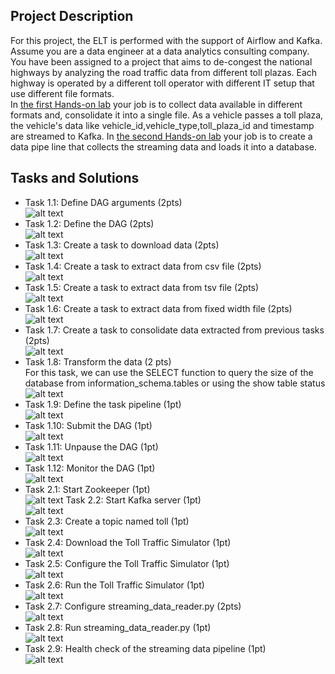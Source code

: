 ## Project Description
For this project, the ELT is performed with the support of Airflow and Kafka. Assume you are a data engineer at a data analytics consulting company. You have been assigned to a project that aims to de-congest the national highways by analyzing the road traffic data from different toll plazas. Each highway is operated by a different toll operator with different IT setup that use different file formats.  
In [the first Hands-on lab](https://github.com/As2909/IBM-Data-Engineering-Specialization-Coursera/blob/main/Course%2008%20ETL%20and%20Data%20Pipelines%20with%20Shell%2C%20Airflow%20and%20Kafka/Week%205/Part1.pdf) your job is to collect data available in different formats and, consolidate it into a single file. As a vehicle passes a toll plaza, the vehicle's data like vehicle_id,vehicle_type,toll_plaza_id and timestamp are streamed to Kafka. In [the second Hands-on lab](https://github.com/As2909/IBM-Data-Engineering-Specialization-Coursera/blob/main/Course%2008%20ETL%20and%20Data%20Pipelines%20with%20Shell%2C%20Airflow%20and%20Kafka/Week%205/Part2.pdf) your job is to create a data pipe line that collects the streaming data and loads it into a database.

## Tasks and Solutions
- Task 1.1: Define DAG arguments (2pts)\
![alt text](https://github.com/As2909/IBM-Data-Engineering-Specialization-Coursera/blob/main/Course%2008%20ETL%20and%20Data%20Pipelines%20with%20Shell%2C%20Airflow%20and%20Kafka/Week%205/dag_args.png)
- Task 1.2: Define the DAG (2pts)\
![alt text](https://github.com/As2909/IBM-Data-Engineering-Specialization-Coursera/blob/main/Course%2008%20ETL%20and%20Data%20Pipelines%20with%20Shell%2C%20Airflow%20and%20Kafka/Week%205/dag_definition.png)
- Task 1.3: Create a task to download data (2pts)\
![alt text](https://github.com/As2909/IBM-Data-Engineering-Specialization-Coursera/blob/main/Course%2008%20ETL%20and%20Data%20Pipelines%20with%20Shell%2C%20Airflow%20and%20Kafka/Week%205/unzip_data.png)
- Task 1.4: Create a task to extract data from csv file (2pts)\
![alt text](https://github.com/As2909/IBM-Data-Engineering-Specialization-Coursera/blob/main/Course%2008%20ETL%20and%20Data%20Pipelines%20with%20Shell%2C%20Airflow%20and%20Kafka/Week%205/extract_data_from_csv.png)
- Task 1.5: Create a task to extract data from tsv file (2pts)\
![alt text](https://github.com/As2909/IBM-Data-Engineering-Specialization-Coursera/blob/main/Course%2008%20ETL%20and%20Data%20Pipelines%20with%20Shell%2C%20Airflow%20and%20Kafka/Week%205/extract_data_from_tsv.png)
- Task 1.6: Create a task to extract data from fixed width file (2pts)\
![alt text](https://github.com/As2909/IBM-Data-Engineering-Specialization-Coursera/blob/main/Course%2008%20ETL%20and%20Data%20Pipelines%20with%20Shell%2C%20Airflow%20and%20Kafka/Week%205/extract_data_from_fixed_width.png)
- Task 1.7: Create a task to consolidate data extracted from previous tasks (2pts)\
![alt text](https://github.com/As2909/IBM-Data-Engineering-Specialization-Coursera/blob/main/Course%2008%20ETL%20and%20Data%20Pipelines%20with%20Shell%2C%20Airflow%20and%20Kafka/Week%205/consolidate_data.jpg.png)
- Task 1.8: Transform the data (2 pts)\
For this task, we can use the SELECT function to query the size of the database from information_schema.tables or using the show table status\
![alt text](https://github.com/As2909/IBM-Data-Engineering-Specialization-Coursera/blob/main/Course%2008%20ETL%20and%20Data%20Pipelines%20with%20Shell%2C%20Airflow%20and%20Kafka/Week%205/transform.png)
- Task 1.9: Define the task pipeline (1pt)\
![alt text](https://github.com/As2909/IBM-Data-Engineering-Specialization-Coursera/blob/main/Course%2008%20ETL%20and%20Data%20Pipelines%20with%20Shell%2C%20Airflow%20and%20Kafka/Week%205/task_pipeline.png)
- Task 1.10: Submit the DAG (1pt)\
![alt text](https://github.com/As2909/IBM-Data-Engineering-Specialization-Coursera/blob/main/Course%2008%20ETL%20and%20Data%20Pipelines%20with%20Shell%2C%20Airflow%20and%20Kafka/Week%205/submit_dag.jpg.png)
- Task 1.11: Unpause the DAG (1pt)\
![alt text](https://github.com/As2909/IBM-Data-Engineering-Specialization-Coursera/blob/main/Course%2008%20ETL%20and%20Data%20Pipelines%20with%20Shell%2C%20Airflow%20and%20Kafka/Week%205/unpause_dag.png)
- Task 1.12: Monitor the DAG (1pt)\
![alt text](https://github.com/As2909/IBM-Data-Engineering-Specialization-Coursera/blob/main/Course%2008%20ETL%20and%20Data%20Pipelines%20with%20Shell%2C%20Airflow%20and%20Kafka/Week%205/dag_runs.png)
- Task 2.1: Start Zookeeper (1pt)\
![alt text](https://github.com/As2909/IBM-Data-Engineering-Specialization-Coursera/blob/main/Course%2008%20ETL%20and%20Data%20Pipelines%20with%20Shell%2C%20Airflow%20and%20Kafka/Week%205/start_zookeeper.png)
Task 2.2: Start Kafka server (1pt)\
![alt text](https://github.com/As2909/IBM-Data-Engineering-Specialization-Coursera/blob/main/Course%2008%20ETL%20and%20Data%20Pipelines%20with%20Shell%2C%20Airflow%20and%20Kafka/Week%205/dag_runstart_kafka.png)
- Task 2.3: Create a topic named toll (1pt)\
![alt text](https://github.com/As2909/IBM-Data-Engineering-Specialization-Coursera/blob/main/Course%2008%20ETL%20and%20Data%20Pipelines%20with%20Shell%2C%20Airflow%20and%20Kafka/Week%205/create_toll_topic.png)
- Task 2.4: Download the Toll Traffic Simulator (1pt)\
![alt text](https://github.com/As2909/IBM-Data-Engineering-Specialization-Coursera/blob/main/Course%2008%20ETL%20and%20Data%20Pipelines%20with%20Shell%2C%20Airflow%20and%20Kafka/Week%205/download_simulator.png)
- Task 2.5: Configure the Toll Traffic Simulator (1pt)\
![alt text](https://github.com/As2909/IBM-Data-Engineering-Specialization-Coursera/blob/main/Course%2008%20ETL%20and%20Data%20Pipelines%20with%20Shell%2C%20Airflow%20and%20Kafka/Week%205/configure_simulator.png)
- Task 2.6: Run the Toll Traffic Simulator (1pt)\
![alt text](https://github.com/As2909/IBM-Data-Engineering-Specialization-Coursera/blob/main/Course%2008%20ETL%20and%20Data%20Pipelines%20with%20Shell%2C%20Airflow%20and%20Kafka/Week%205/simulator_output.png)
- Task 2.7: Configure streaming_data_reader.py (2pts)\
![alt text](https://github.com/As2909/IBM-Data-Engineering-Specialization-Coursera/blob/main/Course%2008%20ETL%20and%20Data%20Pipelines%20with%20Shell%2C%20Airflow%20and%20Kafka/Week%205/streaming_reader_code.png)
- Task 2.8: Run streaming_data_reader.py (1pt)\
![alt text](https://github.com/As2909/IBM-Data-Engineering-Specialization-Coursera/blob/main/Course%2008%20ETL%20and%20Data%20Pipelines%20with%20Shell%2C%20Airflow%20and%20Kafka/Week%205/data_reader_output.png)
- Task 2.9: Health check of the streaming data pipeline (1pt)\
![alt text](https://github.com/As2909/IBM-Data-Engineering-Specialization-Coursera/blob/main/Course%2008%20ETL%20and%20Data%20Pipelines%20with%20Shell%2C%20Airflow%20and%20Kafka/Week%205/output_rows.png)
